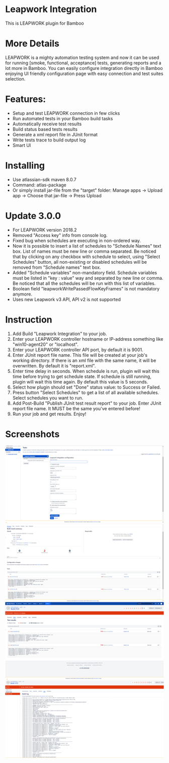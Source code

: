 # Leapwork Integration
This is LEAPWORK plugin for Bamboo

# More Details
LEAPWORK is a mighty automation testing system and now it can be used for running [smoke, functional, acceptance] tests, generating reports and a lot more in Bamboo. You can easily configure integration directly in Bamboo enjoying UI friendly configuration page with easy connection and test suites selection.

# Features:
 - Setup and test LEAPWORK connection in few clicks
 - Run automated tests in your Bamboo build tasks
 - Automatically receive test results
 - Build status based tests results
 - Generate a xml report file in JUnit format
 - Write tests trace to build output log
 - Smart UI
 
# Installing
- Use atlassian-sdk maven 8.0.7
- Command: atlas-package 
- Or simply install jar-file from the "target" folder: Manage apps -> Upload app -> Choose that jar-file -> Press Upload

# Update 3.0.0
- For LEAPWORK version 2018.2
- Removed "Access key" info from console log.
- Fixed bug when schedules are executing in non-ordered way.
- Now it is possible to insert a list of schedules to "Schedule Names" text box. List of names must be new line or comma separated.
Be noticed that by clicking on any checkbox with schedule to select, using "Select Schedules" button, all non-existing or disabled schedules will be removed from "Schedule names" text box.
- Added "Schedule variables" non-mandatory field. Schedule variables must be listed in "key : value" way and separated by new line or comma.
Be noticed that all the schedules will be run with this list of variables.
- Boolean field "leapworkWritePassedFlowKeyFrames" is not mandatory anymore.
- Uses new Leapwork v3 API, API v2 is not supported

# Instruction
1. Add Build "Leapwork Integration" to your job.
2. Enter your LEAPWORK controller hostname or IP-address something like "win10-agent20" or "localhost".
3. Enter your LEAPWORK controller API port, by default it is 9001.
4. Enter JUnit report file name. This file will be created at your job's working directory. If there is an xml file with the same name, it will be overwritten. By default it is "report.xml".
5. Enter time delay in seconds. When schedule is run, plugin will wait this time before trying to get schedule state. If schedule is still running, plugin will wait this time again. By default this value is 5 seconds.
6. Select how plugin should set "Done" status value: to Success or Failed.
7. Press button "Select Schedules" to get a list of all available schedules. Select schedules you want to run.
8. Add Post-Build "Publish JUnit test result report" to your job. Enter JUnit report file name. It MUST be the same you've entered before!
9. Run your job and get results. Enjoy!

# Screenshots
![ScreenShot](https://github.com/Customatics/Leaptest-For-Bamboo/blob/master/src/main/resources/images/highlight1.png)
![ScreenShot](https://github.com/Customatics/Leaptest-For-Bamboo/blob/master/src/main/resources/images/highlight2.png)
![ScreenShot](https://github.com/Customatics/Leaptest-For-Bamboo/blob/master/src/main/resources/images/highlight3.png)
![ScreenShot](https://github.com/Customatics/Leaptest-For-Bamboo/blob/master/src/main/resources/images/screen1.png)
